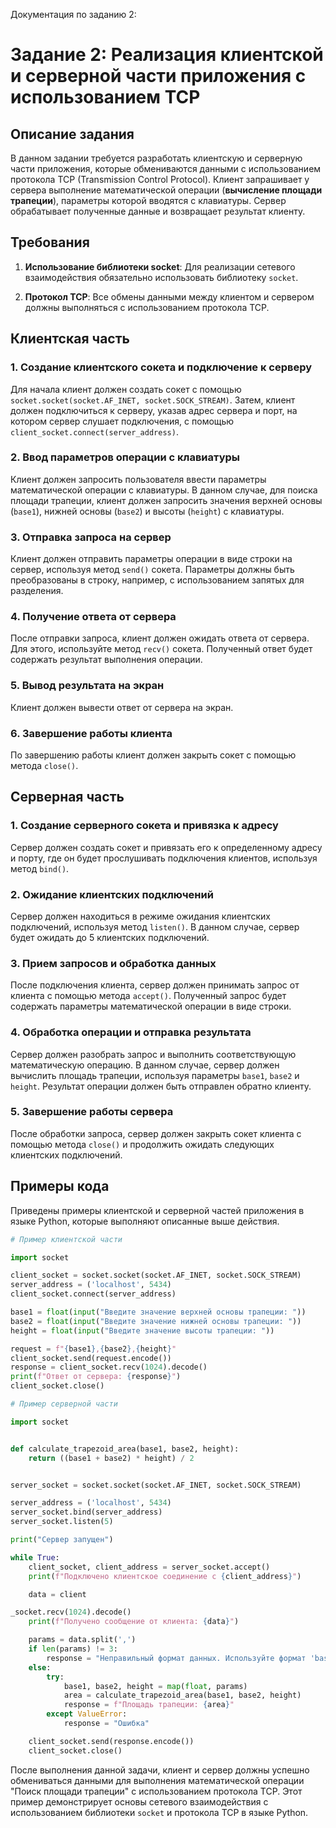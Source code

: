 Документация по заданию 2:

# Задание 2: Реализация клиентской и серверной части приложения с использованием TCP

## Описание задания

В данном задании требуется разработать клиентскую и серверную части приложения, которые обмениваются данными с использованием протокола TCP (Transmission Control Protocol). Клиент запрашивает у сервера выполнение математической операции (**вычисление площади трапеции**), параметры которой вводятся с клавиатуры. Сервер обрабатывает полученные данные и возвращает результат клиенту.

## Требования

1. **Использование библиотеки socket**: Для реализации сетевого взаимодействия обязательно использовать библиотеку `socket`.

2. **Протокол TCP**: Все обмены данными между клиентом и сервером должны выполняться с использованием протокола TCP.

## Клиентская часть

### 1. Создание клиентского сокета и подключение к серверу

Для начала клиент должен создать сокет с помощью `socket.socket(socket.AF_INET, socket.SOCK_STREAM)`. Затем, клиент должен подключиться к серверу, указав адрес сервера и порт, на котором сервер слушает подключения, с помощью `client_socket.connect(server_address)`.

### 2. Ввод параметров операции с клавиатуры

Клиент должен запросить пользователя ввести параметры математической операции с клавиатуры. В данном случае, для поиска площади трапеции, клиент должен запросить значения верхней основы (`base1`), нижней основы (`base2`) и высоты (`height`) с клавиатуры.

### 3. Отправка запроса на сервер

Клиент должен отправить параметры операции в виде строки на сервер, используя метод `send()` сокета. Параметры должны быть преобразованы в строку, например, с использованием запятых для разделения.

### 4. Получение ответа от сервера

После отправки запроса, клиент должен ожидать ответа от сервера. Для этого, используйте метод `recv()` сокета. Полученный ответ будет содержать результат выполнения операции.

### 5. Вывод результата на экран

Клиент должен вывести ответ от сервера на экран.

### 6. Завершение работы клиента

По завершению работы клиент должен закрыть сокет с помощью метода `close()`.

## Серверная часть

### 1. Создание серверного сокета и привязка к адресу

Сервер должен создать сокет и привязать его к определенному адресу и порту, где он будет прослушивать подключения клиентов, используя метод `bind()`.

### 2. Ожидание клиентских подключений

Сервер должен находиться в режиме ожидания клиентских подключений, используя метод `listen()`. В данном случае, сервер будет ожидать до 5 клиентских подключений.

### 3. Прием запросов и обработка данных

После подключения клиента, сервер должен принимать запрос от клиента с помощью метода `accept()`. Полученный запрос будет содержать параметры математической операции в виде строки.

### 4. Обработка операции и отправка результата

Сервер должен разобрать запрос и выполнить соответствующую математическую операцию. В данном случае, сервер должен вычислить площадь трапеции, используя параметры `base1`, `base2` и `height`. Результат операции должен быть отправлен обратно клиенту.

### 5. Завершение работы сервера

После обработки запроса, сервер должен закрыть сокет клиента с помощью метода `close()` и продолжить ожидать следующих клиентских подключений.

## Примеры кода

Приведены примеры клиентской и серверной частей приложения в языке Python, которые выполняют описанные выше действия.

```python
# Пример клиентской части

import socket

client_socket = socket.socket(socket.AF_INET, socket.SOCK_STREAM)
server_address = ('localhost', 5434)
client_socket.connect(server_address)

base1 = float(input("Введите значение верхней основы трапеции: "))
base2 = float(input("Введите значение нижней основы трапеции: "))
height = float(input("Введите значение высоты трапеции: "))

request = f"{base1},{base2},{height}"
client_socket.send(request.encode())
response = client_socket.recv(1024).decode()
print(f"Ответ от сервера: {response}")
client_socket.close()
```

```python
# Пример серверной части

import socket


def calculate_trapezoid_area(base1, base2, height):
    return ((base1 + base2) * height) / 2


server_socket = socket.socket(socket.AF_INET, socket.SOCK_STREAM)

server_address = ('localhost', 5434)
server_socket.bind(server_address)
server_socket.listen(5)

print("Сервер запущен")

while True:
    client_socket, client_address = server_socket.accept()
    print(f"Подключено клиентское соединение с {client_address}")

    data = client

_socket.recv(1024).decode()
    print(f"Получено сообщение от клиента: {data}")

    params = data.split(',')
    if len(params) != 3:
        response = "Неправильный формат данных. Используйте формат 'base1,base2,height'"
    else:
        try:
            base1, base2, height = map(float, params)
            area = calculate_trapezoid_area(base1, base2, height)
            response = f"Площадь трапеции: {area}"
        except ValueError:
            response = "Ошибка"

    client_socket.send(response.encode())
    client_socket.close()
```


После выполнения данной задачи, клиент и сервер должны успешно обмениваться данными для выполнения математической операции "Поиск площади трапеции" с использованием протокола TCP. Этот пример демонстрирует основы сетевого взаимодействия с использованием библиотеки `socket` и протокола TCP в языке Python.